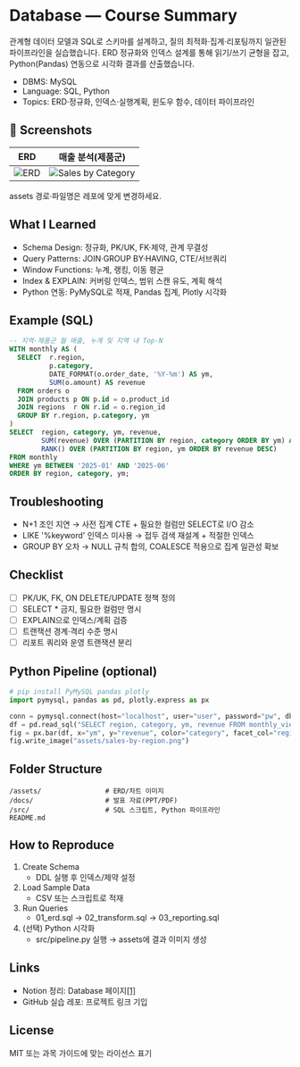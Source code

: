 # Database — Course Summary

관계형 데이터 모델과 SQL로 스키마를 설계하고, 질의 최적화·집계·리포팅까지 일관된 파이프라인을 실습했습니다. ERD 정규화와 인덱스 설계를 통해 읽기/쓰기 균형을 잡고, Python(Pandas) 연동으로 시각화 결과를 산출했습니다.

- DBMS: MySQL
- Language: SQL, Python
- Topics: ERD·정규화, 인덱스·실행계획, 윈도우 함수, 데이터 파이프라인

## 📸 Screenshots
| ERD | 매출 분석(제품군) |
| --- | --- |
| ![ERD](assets/db-erd.png) | ![Sales by Category](assets/sales-by-category.png) |

assets 경로·파일명은 레포에 맞게 변경하세요.

## What I Learned
- Schema Design: 정규화, PK/UK, FK·제약, 관계 무결성
- Query Patterns: JOIN·GROUP BY·HAVING, CTE/서브쿼리
- Window Functions: 누계, 랭킹, 이동 평균
- Index & EXPLAIN: 커버링 인덱스, 범위 스캔 유도, 계획 해석
- Python 연동: PyMySQL로 적재, Pandas 집계, Plotly 시각화

## Example (SQL)
```sql
-- 지역·제품군 월 매출, 누계 및 지역 내 Top-N
WITH monthly AS (
  SELECT  r.region,
          p.category,
          DATE_FORMAT(o.order_date, '%Y-%m') AS ym,
          SUM(o.amount) AS revenue
  FROM orders o
  JOIN products p ON p.id = o.product_id
  JOIN regions  r ON r.id = o.region_id
  GROUP BY r.region, p.category, ym
)
SELECT  region, category, ym, revenue,
        SUM(revenue) OVER (PARTITION BY region, category ORDER BY ym) AS cum_rev,
        RANK() OVER (PARTITION BY region, ym ORDER BY revenue DESC)      AS rk_in_region
FROM monthly
WHERE ym BETWEEN '2025-01' AND '2025-06'
ORDER BY region, category, ym;
```

## Troubleshooting
- N+1 조인 지연 → 사전 집계 CTE + 필요한 컬럼만 SELECT로 I/O 감소
- LIKE '%keyword' 인덱스 미사용 → 접두 검색 재설계 + 적절한 인덱스
- GROUP BY 오차 → NULL 규칙 합의, COALESCE 적용으로 집계 일관성 확보

## Checklist
- [ ] PK/UK, FK, ON DELETE/UPDATE 정책 정의
- [ ] SELECT * 금지, 필요한 컬럼만 명시
- [ ] EXPLAIN으로 인덱스/계획 검증
- [ ] 트랜잭션 경계·격리 수준 명시
- [ ] 리포트 쿼리와 운영 트랜잭션 분리

## Python Pipeline (optional)
```python
# pip install PyMySQL pandas plotly
import pymysql, pandas as pd, plotly.express as px

conn = pymysql.connect(host="localhost", user="user", password="pw", db="hanbit")
df = pd.read_sql("SELECT region, category, ym, revenue FROM monthly_view", conn)
fig = px.bar(df, x="ym", y="revenue", color="category", facet_col="region")
fig.write_image("assets/sales-by-region.png")
```

## Folder Structure
```
/assets/                # ERD/차트 이미지
/docs/                  # 발표 자료(PPT/PDF)
/src/                   # SQL 스크립트, Python 파이프라인
README.md
```

## How to Reproduce
1. Create Schema  
   - DDL 실행 후 인덱스/제약 설정
2. Load Sample Data  
   - CSV 또는 스크립트로 적재
3. Run Queries  
   - 01_erd.sql → 02_transform.sql → 03_reporting.sql
4. (선택) Python 시각화  
   - src/pipeline.py 실행 → assets에 결과 이미지 생성

## Links
- Notion 정리: Database 페이지[[1]](https://www.notion.so/7475d01faf314341bd4895dded72be9a)
- GitHub 실습 레포: 프로젝트 링크 기입

## License
MIT 또는 과목 가이드에 맞는 라이선스 표기

